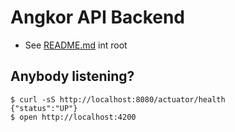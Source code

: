 # Angkor API Backend

* See [README.md](../README.md) int root

## Anybody listening?

```shell script
$ curl -sS http://localhost:8080/actuator/health
{"status":"UP"}
$ open http://localhost:4200
```
